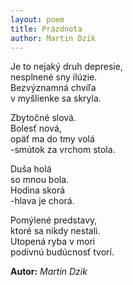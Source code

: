```yaml
---
layout: poem
title: Prázdnota
author: Martin Dzik
---
```


Je to nejaký druh depresie,  
nesplnené sny ilúzie.  
Bezvýznamná chvíľa  
v myšlienke sa skryla.  

Zbytočné slová.  
Bolesť nová,  
opäť ma do tmy volá  
-smútok za vrchom stola.  

Duša holá  
so mnou bola.  
Hodina skorá  
-hlava je chorá.  

Pomýlené predstavy,  
ktoré sa nikdy nestali.  
Utopená ryba v mori  
podivnú budúcnosť tvorí.  

**Autor:** *Martin Dzik*  
